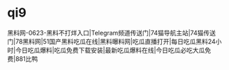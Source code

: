 # qi9
黑料网-0623-黑料不打烊入口|Telegram频道传送门|74猫导航主站|74猫传送门|78黑料网|51国产黑料吃瓜在线|黑料曝料网|吃瓜直播打开|每日吃瓜黑料24小时|今日吃瓜爆料|吃瓜免费下载安装|最新吃瓜爆料在线|今日吃瓜必吃大瓜免费|881比鸭
